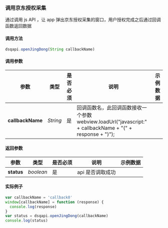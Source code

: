 ### 调用京东授权采集

  通过调用 js API ，让 app 弹出京东授权采集的窗口，用户授权完成之后通过回调函数返回数据

#### 调用方法
```js
dsqapi.openJingDong(String callbackName)
```

#### 调用参数
| 参数       | 类型      | 是否必须 | 说明    | 示例数据         |
| -------   | -------  | ------- | ------- | ------- |
| **callbackName** | *String* | 是 | 回调函数名，此回调函数接收一个参数 webview.loadUrl("javascript:" + callbackName + "(" + response + ")");| |

#### 返回参数
| 参数       | 类型      | 是否必须 | 说明    | 示例数据         |
| -------   | -------  | ------- | ------- | -------     |
| **status** | *boolean* | 是   | api 是否调取成功 |  |

#### 实际例子
```js
var callbackName = 'callback0'
window[callbackName] = function (response) {
  console.log(response)
}
var status = dsqapi.openJingDong(callbackName)
console.log(status)
```